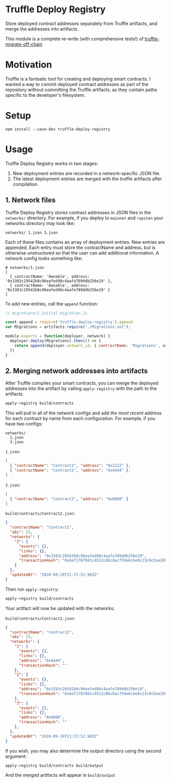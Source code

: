# Truffle Deploy Registry

Store deployed contract addresses separately from Truffle artifacts, and merge the addresses into artifacts.

This module is a complete re-write (with comprehensive tests!) of [truffle-migrate-off-chain](https://github.com/asselstine/truffle-migrate-off-chain)

# Motivation

Truffle is a fantastic tool for creating and deploying smart contracts.   I wanted a way to commit deployed contract addresses as part of the repository without committing the Truffle artifacts, as they contain paths specific to the developer's filesystem.

# Setup

```
npm install --save-dev truffle-deploy-registry
```

# Usage

Truffle Deploy Registry works in two stages:

1. New deployment entries are recorded in a network-specific JSON file.
2. The latest deployment entries are merged with the truffle artifacts after compilation.

## 1. Network files

Truffle Deploy Registry stores contract addresses in JSON files in the `networks/` directory.  For example, if you deploy to `mainnet` and `ropsten` your networks directory may look like:

`
networks/
  1.json
  3.json
`

Each of these files contains an array of deployment entries.  New entries are appended.  Each entry must store the contractName and address, but is otherwise unstructured so that the user can add additional information.  A network config looks something like:

```
# networks/1.json
[
  { contractName: 'Ownable', address: '0x3383c29542b8c96eafed98c4aafe789ddb256e19' },
  { contractName: 'Ownable', address: '0x3383c29542b8c96eafed98c4aafe789ddb256e19' }
]
```

To add new entries, call the `append` function:

```javascript
// migrations/1_initial_migration.js

const append = require('truffle-deploy-registry').append
var Migrations = artifacts.require("./Migrations.sol");

module.exports = function(deployer, network) {
  deployer.deploy(Migrations).then(() => {
    return append(deployer.network_id, { contractName: 'Migrations', address: Migrations.address })
  })
}
```

## 2. Merging network addresses into artifacts

After Truffle compiles your smart contracts, you can merge the deployed addresses into the artifact by calling `apply-registry` with the path to the artifacts.

```sh
apply-registry build/contracts
```

This will pull in all of the network configs and add *the most recent* address for each contract by name from each configuration.  For example, if you have two configs:

```
networks/
  1.json
  3.json
```

`1.json`:

```json
[
  { "contractName": "Contract2", "address": "0x2222" },
  { "contractName": "Contract2", "address": "0x4444" },
]
```

`3.json`:

```json
[
  { "contractName": "Contract2", "address": "0x8888" }
]
```

`build/contracts/Contract2.json`:

```json
{
  "contractName": "Contract2",
  "abi": [],
  "networks": {
    "2": {
      "events": {},
      "links": {},
      "address": "0x3383c29542b8c96eafed98c4aafe789ddb256e19",
      "transactionHash": "0xbef1787981c4512c8bc8acf59e6cbe9c23c9c5ea269b193ec71aae9f9c57c997"
    }
  },
  "updatedAt": "2018-09-19T21:37:52.903Z"
}
```

Then run `apply-registry`:

```sh
apply-registry build/contracts
```

Your artifact will now be updated with the networks:

`build/contracts/Contract2.json`:

```json
{
  "contractName": "Contract2",
  "abi": [],
  "networks": {
    "1": {
      "events": {},
      "links": {},
      "address": "0x4444",
      "transactionHash": ""
    },
    "2": {
      "events": {},
      "links": {},
      "address": "0x3383c29542b8c96eafed98c4aafe789ddb256e19",
      "transactionHash": "0xbef1787981c4512c8bc8acf59e6cbe9c23c9c5ea269b193ec71aae9f9c57c997"
    },
    "3": {
      "events": {},
      "links": {},
      "address": "0x8888",
      "transactionHash": ""
    },
  },
  "updatedAt": "2018-09-19T21:37:52.903Z"
}
```

If you wish, you may also determine the output directory using the second argument:

```sh
apply-registry build/contracts build/output
```

And the merged artifacts will appear in `build/output`
